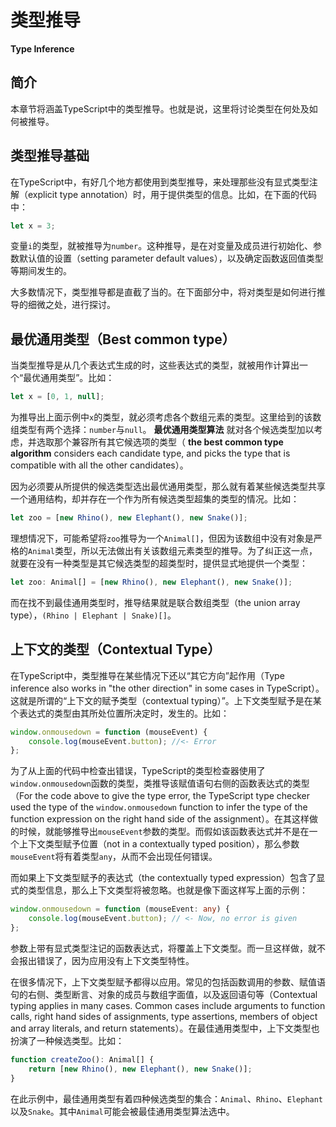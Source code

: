 # 类型推导

**Type Inference**

## 简介

本章节将涵盖TypeScript中的类型推导。也就是说，这里将讨论类型在何处及如何被推导。

## 类型推导基础

在TypeScript中，有好几个地方都使用到类型推导，来处理那些没有显式类型注解（explicit type annotation）时，用于提供类型的信息。比如，在下面的代码中：

```typescript
let x = 3;
```

变量`i`的类型，就被推导为`number`。这种推导，是在对变量及成员进行初始化、参数默认值的设置（setting parameter default values），以及确定函数返回值类型等期间发生的。

大多数情况下，类型推导都是直截了当的。在下面部分中，将对类型是如何进行推导的细微之处，进行探讨。

## 最优通用类型（Best common type）

当类型推导是从几个表达式生成的时，这些表达式的类型，就被用作计算出一个“最优通用类型”。比如：

```typescript
let x = [0, 1, null];
```

为推导出上面示例中`x`的类型，就必须考虑各个数组元素的类型。这里给到的该数组类型有两个选择：`number`与`null`。 **最优通用类型算法** 就对各个候选类型加以考虑，并选取那个兼容所有其它候选项的类型（ **the best common type algorithm** considers each candidate type, and picks the type that is compatible with all the other candidates）。

因为必须要从所提供的候选类型选出最优通用类型，那么就有着某些候选类型共享一个通用结构，却并存在一个作为所有候选类型超集的类型的情况。比如：

```typescript
let zoo = [new Rhino(), new Elephant(), new Snake()];
```

理想情况下，可能希望将`zoo`推导为一个`Animal[]`，但因为该数组中没有对象是严格的`Animal`类型，所以无法做出有关该数组元素类型的推导。为了纠正这一点，就要在没有一种类型是其它候选类型的超类型时，提供显式地提供一个类型：

```typescript
let zoo: Animal[] = [new Rhino(), new Elephant(), new Snake()];
```

而在找不到最佳通用类型时，推导结果就是联合数组类型（the union array type），`(Rhino | Elephant | Snake)[]`。

## 上下文的类型（Contextual Type）

在TypeScript中，类型推导在某些情况下还以“其它方向”起作用（Type inference also works in "the other direction" in some cases in TypeScript）。这就是所谓的“上下文的赋予类型（contextual typing）”。上下文类型赋予是在某个表达式的类型由其所处位置所决定时，发生的。比如：

```typescript
window.onmousedown = function (mouseEvent) {
    console.log(mouseEvent.button); //<- Error
};
```

为了从上面的代码中检查出错误，TypeScript的类型检查器使用了`window.onmousedown`函数的类型，类推导该赋值语句右侧的函数表达式的类型（For the code above to give the type error, the TypeScript type checker used the type of the `window.onmousedown` function to infer the type of the function expression on the right hand side of the assignment）。在其这样做的时候，就能够推导出`mouseEvent`参数的类型。而假如该函数表达式并不是在一个上下文类型赋予位置（not in a contextually typed position），那么参数`mouseEvent`将有着类型`any`，从而不会出现任何错误。

而如果上下文类型赋予的表达式（the contextually typed expression）包含了显式的类型信息，那么上下文类型将被忽略。也就是像下面这样写上面的示例：

```typescript
window.onmousedown = function (mouseEvent: any) {
    console.log(mouseEvent.button); // <- Now, no error is given
};
```

参数上带有显式类型注记的函数表达式，将覆盖上下文类型。而一旦这样做，就不会报出错误了，因为应用没有上下文类型特性。

在很多情况下，上下文类型赋予都得以应用。常见的包括函数调用的参数、赋值语句的右侧、类型断言、对象的成员与数组字面值，以及返回语句等（Contextual typing applies in many cases. Common cases include arguments to function calls, right hand sides of assignments, type assertions, members of object and array literals, and return statements）。在最佳通用类型中，上下文类型也扮演了一种候选类型。比如：

```typescript
function createZoo(): Animal[] {
    return [new Rhino(), new Elephant(), new Snake()];
}
```

在此示例中，最佳通用类型有着四种候选类型的集合：`Animal`、`Rhino`、`Elephant`以及`Snake`。其中`Animal`可能会被最佳通用类型算法选中。
